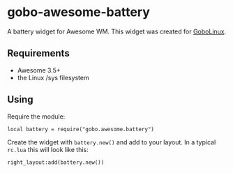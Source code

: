 gobo-awesome-battery
====================

A battery widget for Awesome WM. This widget was created for [GoboLinux](https://gobolinux.org).

Requirements
------------

* Awesome 3.5+
* the Linux /sys filesystem

Using
-----

Require the module:


```
local battery = require("gobo.awesome.battery")
```

Create the widget with `battery.new()` and add to your layout.
In a typical `rc.lua` this will look like this:


```
right_layout:add(battery.new())
```

